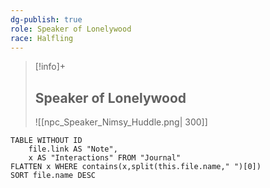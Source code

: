 ```yaml
---
dg-publish: true
role: Speaker of Lonelywood
race: Halfling
---
```


> [!info]+
> ## Speaker of Lonelywood
> ![[npc_Speaker_Nimsy_Huddle.png| 300]]

```dataview
TABLE WITHOUT ID
	file.link AS "Note", 
	x AS "Interactions" FROM "Journal"
FLATTEN x WHERE contains(x,split(this.file.name," ")[0])
SORT file.name DESC
```
